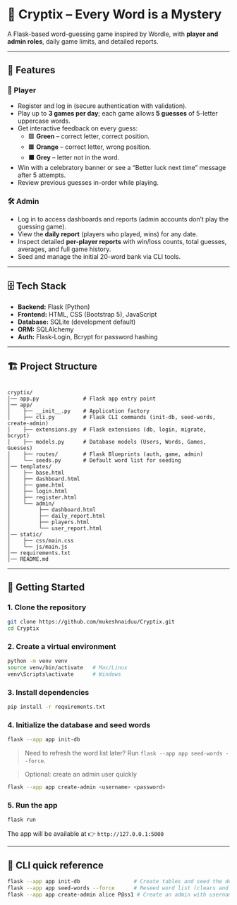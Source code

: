 # 🔐 Cryptix – Every Word is a Mystery  
A Flask-based word-guessing game inspired by Wordle, with **player and admin roles**, daily game limits, and detailed reports.  

---

## 📌 Features  

### 👤 Player  
- Register and log in (secure authentication with validation).  
- Play up to **3 games per day**; each game allows **5 guesses** of 5-letter uppercase words.  
- Get interactive feedback on every guess:  
  - 🟩 **Green** – correct letter, correct position.  
  - 🟧 **Orange** – correct letter, wrong position.  
  - ⬛ **Grey** – letter not in the word.  
- Win with a celebratory banner or see a “Better luck next time” message after 5 attempts.  
- Review previous guesses in-order while playing.  

### 🛠️ Admin  
- Log in to access dashboards and reports (admin accounts don’t play the guessing game).  
- View the **daily report** (players who played, wins) for any date.  
- Inspect detailed **per-player reports** with win/loss counts, total guesses, averages, and full game history.  
- Seed and manage the initial 20-word bank via CLI tools.  

---

## 🗄️ Tech Stack  
- **Backend:** Flask (Python)  
- **Frontend:** HTML, CSS (Bootstrap 5), JavaScript  
- **Database:** SQLite (development default)  
- **ORM:** SQLAlchemy  
- **Auth:** Flask-Login, Bcrypt for password hashing  

---

## 🏗️ Project Structure  
```

cryptix/
│── app.py              # Flask app entry point
│── app/
│    ├── __init__.py    # Application factory
│    ├── cli.py         # Flask CLI commands (init-db, seed-words, create-admin)
│    ├── extensions.py  # Flask extensions (db, login, migrate, bcrypt)
│    ├── models.py      # Database models (Users, Words, Games, Guesses)
│    ├── routes/        # Flask Blueprints (auth, game, admin)
│    └── seeds.py       # Default word list for seeding
│── templates/
│    ├── base.html
│    ├── dashboard.html
│    ├── game.html
│    ├── login.html
│    ├── register.html
│    └── admin/
│         ├── dashboard.html
│         ├── daily_report.html
│         ├── players.html
│         └── user_report.html
│── static/
│    ├── css/main.css
│    └── js/main.js
│── requirements.txt
│── README.md

````

---

## 🚀 Getting Started  

### 1. Clone the repository  
```bash
git clone https://github.com/mukeshnaiduu/Cryptix.git
cd Cryptix
````

### 2. Create a virtual environment

```bash
python -m venv venv
source venv/bin/activate   # Mac/Linux  
venv\Scripts\activate      # Windows
```

### 3. Install dependencies

```bash
pip install -r requirements.txt
```

### 4. Initialize the database and seed words

```bash
flask --app app init-db
```

> Need to refresh the word list later? Run `flask --app app seed-words --force`.

> Optional: create an admin user quickly

```bash
flask --app app create-admin <username> <password>
```

### 5. Run the app

```bash
flask run
```

The app will be available at 👉 `http://127.0.0.1:5000`

---

## 🔧 CLI quick reference

```bash
flask --app app init-db                 # Create tables and seed the default 20 words
flask --app app seed-words --force      # Reseed word list (clears and reloads defaults)
flask --app app create-admin alice P@ss1 # Create an admin with username/password
```
